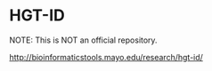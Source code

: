 # HGT-ID

NOTE: This is NOT an official repository.

http://bioinformaticstools.mayo.edu/research/hgt-id/
